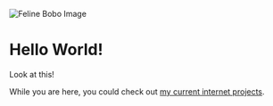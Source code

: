 ![Feline Bobo Image](https://cdn.discordapp.com/attachments/925393125214658620/984834135430406154/IMG_1697.jpg)
# Hello World!
Look at this!


While you are here, you could check out [my current internet projects](docs/current_projects).

